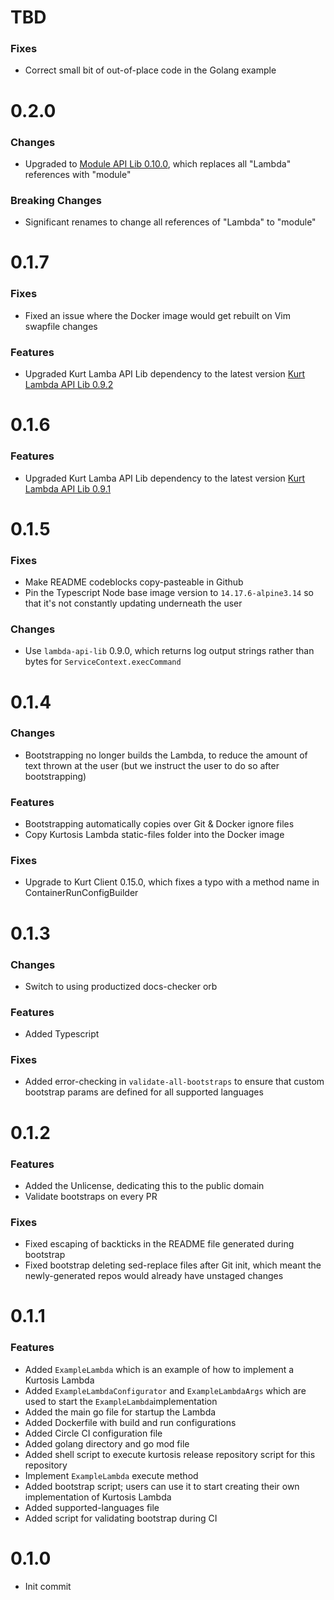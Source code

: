 # TBD
### Fixes
* Correct small bit of out-of-place code in the Golang example

# 0.2.0
### Changes
* Upgraded to [Module API Lib 0.10.0](https://github.com/kurtosis-tech/kurtosis-module-api-lib/blob/develop/docs/changelog.md#0100), which replaces all "Lambda" references with "module"

### Breaking Changes
* Significant renames to change all references of "Lambda" to "module"

# 0.1.7
### Fixes
* Fixed an issue where the Docker image would get rebuilt on Vim swapfile changes

### Features
* Upgraded Kurt Lamba API Lib dependency to the latest version [Kurt Lambda API Lib 0.9.2](https://github.com/kurtosis-tech/kurtosis-lambda-api-lib/blob/develop/docs/changelog.md#092)

# 0.1.6
### Features
* Upgraded Kurt Lamba API Lib dependency to the latest version [Kurt Lambda API Lib 0.9.1](https://github.com/kurtosis-tech/kurtosis-lambda-api-lib/blob/develop/docs/changelog.md#091)

# 0.1.5
### Fixes
* Make README codeblocks copy-pasteable in Github
* Pin the Typescript Node base image version to `14.17.6-alpine3.14` so that it's not constantly updating underneath the user

### Changes
* Use `lambda-api-lib` 0.9.0, which returns log output strings rather than bytes for `ServiceContext.execCommand`

# 0.1.4
### Changes
* Bootstrapping no longer builds the Lambda, to reduce the amount of text thrown at the user (but we instruct the user to do so after bootstrapping)

### Features
* Bootstrapping automatically copies over Git & Docker ignore files
* Copy Kurtosis Lambda static-files folder into the Docker image

### Fixes
* Upgrade to Kurt Client 0.15.0, which fixes a typo with a method name in ContainerRunConfigBuilder

# 0.1.3
### Changes
* Switch to using productized docs-checker orb

### Features
* Added Typescript

### Fixes
* Added error-checking in `validate-all-bootstraps` to ensure that custom bootstrap params are defined for all supported languages

# 0.1.2
### Features
* Added the Unlicense, dedicating this to the public domain
* Validate bootstraps on every PR

### Fixes
* Fixed escaping of backticks in the README file generated during bootstrap
* Fixed bootstrap deleting sed-replace files after Git init, which meant the newly-generated repos would already have unstaged changes

# 0.1.1
### Features
* Added `ExampleLambda` which is an example of how to implement a Kurtosis Lambda
* Added `ExampleLambdaConfigurator` and `ExampleLambdaArgs` which are used to start the `ExampleLambda`implementation 
* Added the main go file for startup the Lambda
* Added Dockerfile with build and run configurations
* Added Circle CI configuration file
* Added golang directory and go mod file
* Added shell script to execute kurtosis release repository script for this repository
* Implement `ExampleLambda` execute method
* Added bootstrap script; users can use it to start creating their own implementation of Kurtosis Lambda
* Added supported-languages file
* Added script for validating bootstrap during CI

# 0.1.0
* Init commit
